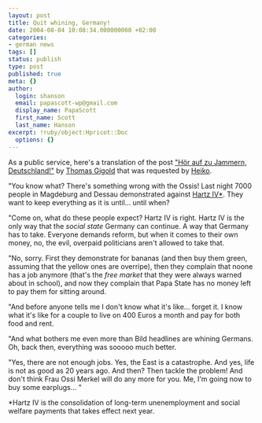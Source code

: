 ```yaml
---
layout: post
title: Quit whining, Germany!
date: 2004-08-04 10:08:34.000000000 +02:00
categories:
- german news
tags: []
status: publish
type: post
published: true
meta: {}
author:
  login: shanson
  email: papascott-wp@gmail.com
  display_name: PapaScott
  first_name: Scott
  last_name: Hanson
excerpt: !ruby/object:Hpricot::Doc
  options: {}
---
```

<p>As a public service, here's a translation of the post <a href="http://www.x-ploration.de/archiv/2004/08/03/hoer-auf-zu-jammern-deutschland/">"Hör auf zu Jammern, Deutschland!"</a> by <a href="http://www.x-ploration.de/">Thomas Gigold</a> that was requested by <a href="http://www.hebig.com/archives/002381.shtml" title="Stop the whining by Heiko Hebig">Heiko</a>. </p>
<p>"You know what? There's something wrong with the Ossis! Last night 7000 people in Magdeburg and Dessau demonstrated against <a href="#hartz4">Hartz IV*</a>. They want to keep everything as it is until... until when?</p>
<p>"Come on, what do these people expect? Hartz IV is right. Hartz IV is the only way that the <em>social state</em> Germany can continue. A way that Germany has to take. Everyone demands reform, but when it comes to their own money, no, the evil, overpaid politicians aren't allowed to take that.</p>
<p>"No, sorry. First they demonstrate for bananas (and then buy them green, assuming that the yellow ones are overripe), then they complain that noone has a job anymore (that's the <em>free market</em> that they were always warned about in school), and now they complain that Papa State has no money left to pay them for sitting around.</p>
<p>"And before anyone tells me I don't know what it's like... forget it. I know what it's like for a couple to live on 400 Euros a month and pay for both food and rent.</p>
<p>"And what bothers me even more than Bild headlines are whining Germans. Oh, back then, everything was sooooo much better.</p>
<p>"Yes, there are not enough jobs. Yes, the East is a catastrophe. And yes, life is not as good as 20 years ago. And then? Then tackle the problem! And don't think Frau Ossi Merkel will do any more for you. Me, I'm going now to buy some earplugs... "</p>
<p><a name="hartz4">*</a>Hartz IV is the consolidation of long-term unenemployment and social welfare payments that takes effect next year.</p>
